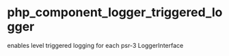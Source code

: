 php_component_logger_triggered_logger
=====================================

enables level triggered logging for each psr-3 LoggerInterface

